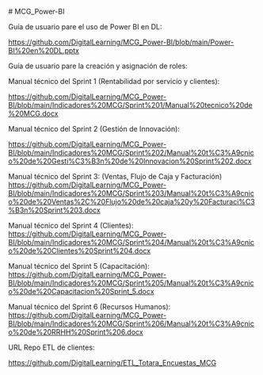 ﻿﻿# MCG_Power-BI

Guía de usuario pare el uso de Power BI en DL:

https://github.com/DigitalLearning/MCG_Power-BI/blob/main/Power-BI%20en%20DL.pptx

Guía de usuario pare la creación y asignación de roles:

Manual técnico del Sprint 1 (Rentabilidad por servicio y clientes):

https://github.com/DigitalLearning/MCG_Power-BI/blob/main/Indicadores%20MCG/Sprint%201/Manual%20tecnico%20de%20MCG.docx


Manual técnico del Sprint 2 (Gestión de Innovación):

https://github.com/DigitalLearning/MCG_Power-BI/blob/main/Indicadores%20MCG/Sprint%202/Manual%20t%C3%A9cnico%20de%20Gesti%C3%B3n%20de%20Innovacion%20Sprint%202.docx

Manual técnico del Sprint 3: (Ventas, Flujo de Caja y Facturación)
https://github.com/DigitalLearning/MCG_Power-BI/blob/main/Indicadores%20MCG/Sprint%203/Manual%20t%C3%A9cnico%20de%20Ventas%2C%20Flujo%20de%20caja%20y%20Facturaci%C3%B3n%20Sprint%203.docx

Manual técnico del Sprint 4 (Clientes):
https://github.com/DigitalLearning/MCG_Power-BI/blob/main/Indicadores%20MCG/Sprint%204/Manual%20t%C3%A9cnico%20de%20Clientes%20Sprint%204.docx

Manual técnico del Sprint 5 (Capacitación):
https://github.com/DigitalLearning/MCG_Power-BI/blob/main/Indicadores%20MCG/Sprint%205/Manual%20t%C3%A9cnico%20de%20Capacitacion%20Sprint_5.docx

Manual técnico del Sprint 6 (Recursos Humanos):
https://github.com/DigitalLearning/MCG_Power-BI/blob/main/Indicadores%20MCG/Sprint%206/Manual%20t%C3%A9cnico%20de%20RRHH%20Sprint%206.docx

URL Repo ETL de clientes:

https://github.com/DigitalLearning/ETL_Totara_Encuestas_MCG


